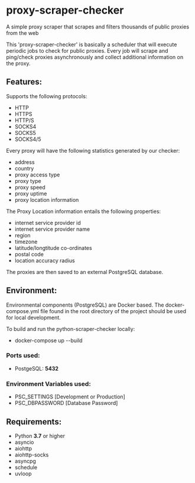# proxy-scraper-checker
A simple proxy scraper that scrapes and filters thousands of public proxies from the web

This 'proxy-scraper-checker' is basically a scheduler that will execute periodic jobs to check for public proxies.
Every job will scrape and ping/check proxies asynchronously and collect additional information on the proxy.

## Features:
Supports the following protocols:
- HTTP
- HTTPS
- HTTP/S
- SOCKS4
- SOCKS5
- SOCKS4/5

Every proxy will have the following statistics generated by our checker:
- address
- country
- proxy access type
- proxy type
- proxy speed
- proxy uptime
- proxy location information

The Proxy Location information entails the following properties:
- internet service provider id
- internet service provider name
- region
- timezone
- latitude/longtitude co-ordinates
- postal code
- location accuracy radius

The proxies are then saved to an external PostgreSQL database.

## Environment:
Environmental components (PostgreSQL) are Docker based. The docker-compose.yml file found in the root directory of the project should be used for local development.

To build and run the python-scraper-checker locally:
- docker-compose up --build

### Ports used:
- PostgeSQL: **5432**

### Environment Variables used:
- PSC_SETTINGS  [Development or Production]
- PSC_DBPASSWORD [Database Password]

## Requirements:
- Python **3.7** or higher
- asyncio
- aiohttp
- aiohttp-socks
- asyncpg
- schedule
- uvloop
